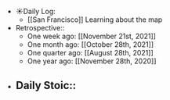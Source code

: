 - ☀️Daily Log:
    - [[San Francisco]] Learning about the map
- Retrospective::
    - One week ago: [[November 21st, 2021]]
    - One month ago: [[October 28th, 2021]]
    - One quarter ago: [[August 28th, 2021]]
    - One year ago: [[November 28th, 2020]]
- Daily Stoic::
    -
